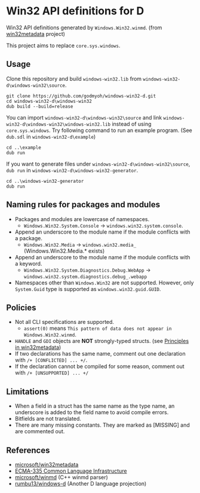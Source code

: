 # Win32 API definitions for D

Win32 API definitions generated by `Windows.Win32.winmd`. (from [win32metadata](https://github.com/microsoft/win32metadata) project)

This project aims to replace `core.sys.windows`.

## Usage

Clone this repository and build `windows-win32.lib` from `windows-win32-d\windows-win32\source`.

```
git clone https://github.com/godmyoh/windows-win32-d.git
cd windows-win32-d\windows-win32
dub build --build=release
```

You can import `windows-win32-d\windows-win32\source` and link `windows-win32-d\windows-win32\windows-win32.lib` instead of using `core.sys.windows`.
Try following command to run an example program. (See `dub.sdl` in `windows-win32-d\example`)

```
cd ..\example
dub run
```

If you want to generate files under `windows-win32-d\windows-win32\source`, `dub run` in `windows-win32-d\windows-win32-generator`.

```
cd ..\windows-win32-generator
dub run
```

## Naming rules for packages and modules

- Packages and modules are lowercase of namespaces.
  - `Windows.Win32.System.Console` -> `windows.win32.system.console`.
- Append an underscore to the module name if the module conflicts with a package.
  - `Windows.Win32.Media` -> `windows.win32.media_` (Windows.Win32.Media.* exists)
- Append an underscore to the module name if the module conflicts with a keyword.
  - `Windows.Win32.System.Diagnostics.Debug.WebApp` -> `windows.win32.system.diagnostics.debug_.webapp`
- Namespaces other than `Windows.Win32` are not supported. However, only `System.Guid` type is supported as `windows.win32.guid.GUID`.

## Policies

- Not all CLI specifications are supported.
  - `assert(0)` means `This pattern of data does not appear in Windows.Win32.winmd`.
- `HANDLE` and `GDI` objects are **NOT** strongly-typed structs. (see [Principles in win32metadata](https://github.com/microsoft/win32metadata#principles))
- If two declarations has the same name, comment out one declaration with `/+ [CONFLICTED] ... +/`.
- If the declaration cannot be compiled for some reason, comment out with `/+ [UNSUPPORTED] ... +/`

## Limitations

- When a field in a struct has the same name as the type name, an underscore is added to the field name to avoid compile errors.
- Bitfields are not translated.
- There are many missing constants. They are marked as [MISSING] and are commented out.

## References

- [microsoft/win32metadata](https://github.com/microsoft/win32metadata)
- [ECMA-335 Common Language Infrastructure](https://www.ecma-international.org/publications-and-standards/standards/ecma-335/)
- [microsoft/winmd](https://github.com/microsoft/winmd) (C++ winmd parser)
- [rumbu13/windows-d](https://github.com/rumbu13/windows-d) (Another D language projection)
